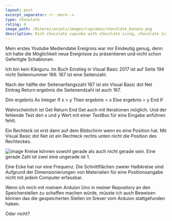 ```yaml
---
layout: post
excerpt_separator: <!--more-->
type: Chocolate
rating: 4
image_path: /Osterei/assets/images/cupcakes/chocolate_banana.png
description: Rich chocolate cupcake with chocolate icing, chocolate icing in different colours.
---
```

Mein erstes Youtube Mediendatei Ereigniss war mir Eindeutig genug, denn ich hatte die Möglichkeit neue
Ereignisse zu präsentieren und nicht schon Gefertigte Schablonen.

Ich bin kein Känguru.
Im Buch Einstieg in Visual Basic 2017 ist auf Seite 194 nicht Seitennummer 166. 167 ist eine Seitenzahl.

Nach der hälfte der Seitenanfangszahl 167 ist ein Visual Basic dot Net Eintrag Return ergebnis
die Seitenendzahl ist auch 167.

Dim ergebnis As Integer
If x > y Then
  ergebnis = x
Else
  ergebnis = y
End If

Wahrscheinlich ist Get
                    Return
                   End Get
auch mit Iterationen möglich. Und der fehlende Test den x und y Wert mit einer TextBox für eine Eingabe anführen
fehlt.

Ein Rechteck ist erst dann auf dem Bildschirm wenn es eine Position hat. Mit Visual Basic dot Net ist ein Rechteck
rechts unten nicht die Position des Rechteckes.

![image](https://user-images.githubusercontent.com/75255909/173008672-7ee4a217-609c-41d4-bc82-63cd9ac53afd.png)
Kreise können sowohl gerade als auch nicht gerade sein. Eine gerade Zahl ist zwei eine ungerade ist 1.

Eine Ecke hat nur eine Frequenz. Die Schnittflächen zweier Halbkreise sind Aufgrund der Dimensionierungen von Materialien
für eine Positionsangabe nicht mit jedem Computer erfassbar.

Wenn ich mich mit meinem Arduion Uno in meiner Repository an den Speicherstellen zu schaffen machen würde, müsste
ich auch Beweisen können das die gespeicherten Stellen im Srever vom Arduion stattgefunden haben.

Oder nicht?
